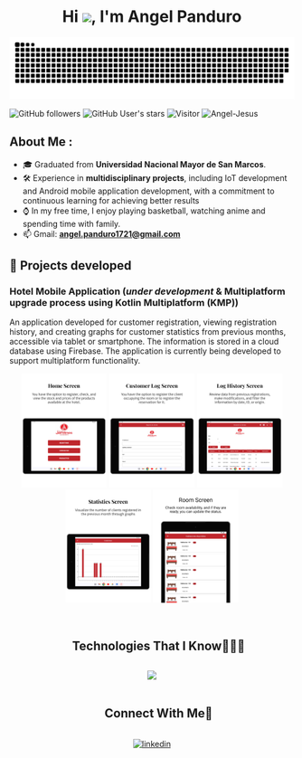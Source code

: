 <h1 align="center">Hi <img src="https://media.giphy.com/media/hvRJCLFzcasrR4ia7z/giphy.gif" width="35">, I'm Angel Panduro</h1>

<!--- snake -->
<div align="center">
  <img  src="https://github.com/1999AZZAR/1999AZZAR/blob/readme/resources/grid-snake.svg" 
       alt="snake" /></a>
</div>


![GitHub followers](https://img.shields.io/github/followers/Angel-Jesus?style=social) ![GitHub User's stars](https://img.shields.io/github/stars/Angel-Jesus?style=social) ![Visitor](https://visitor-badge.laobi.icu/badge?page_id=Angel-Jesus.repoName) 
<img src="https://komarev.com/ghpvc/?username=Angel-Jesus" alt="Angel-Jesus" />

## About Me :

- 🎓 Graduated from **Universidad Nacional Mayor de San Marcos**.
- 🛠️ Experience in **multidisciplinary projects**, including IoT development and Android mobile application development, with a commitment to continuous learning for achieving better results
- ⌚ In my free time, I enjoy playing basketball, watching anime and spending time with family.
- 📫 Gmail: **angel.panduro1721@gmail.com**

## 🚀 Projects developed
### Hotel Mobile Application (_under development_ & Multiplatform upgrade process using Kotlin Multiplatform (KMP))
An application developed for customer registration, viewing registration history, and creating graphs for customer statistics from previous months, accessible via tablet or smartphone. The information is stored in a cloud database using Firebase. The application is currently being developed to support multiplatform functionality.
<p align="center" style="width:100%; max-width:720px; margin:auto;">
<img src="https://raw.githubusercontent.com/Angel-Jesus/Angel-Jesus/main/HTC%20Nexus%209%20Screenshot%200.png" style="width:30%; height:auto;">
<img src="https://raw.githubusercontent.com/Angel-Jesus/Angel-Jesus/main/HTC%20Nexus%209%20Screenshot%201.png" style="width:30%; height:auto;">
<img src="https://raw.githubusercontent.com/Angel-Jesus/Angel-Jesus/main/HTC%20Nexus%209%20Screenshot%202.png" style="width:30%; height:auto;">
</p>

<p align="center" style="width:100%; max-width:720px; margin:auto;">
<img src="https://raw.githubusercontent.com/Angel-Jesus/Angel-Jesus/main/HTC%20Nexus%209%20Screenshot%203.png" style="width:30%; height:auto;">
<img src="https://raw.githubusercontent.com/Angel-Jesus/Angel-Jesus/main/HTC%20Nexus%209%20Screenshot%204.png" style="width:30%; height:auto;">
</p>


<br>

<div id="user-content-toc">
  <ul align="center">
    <summary><h2 style="display: inline-block">Technologies That I Know👨🏻‍💻</h2></summary>
  </ul>
</div>
<!--tech stack icons-->
<p align="center">
  <a href="https://skillicons.dev">
    <img src="https://skillicons.dev/icons?i=idea,androidstudio,java,kotlin,c,cpp,python,firebase,git,github,postman&perline=12" />
  </a>
</p>
<!-- Connect with me -->
<!--h2 without bottom border-->
<div id="user-content-toc">
  <ul align="center">
    <summary><h2 style="display: inline-block">Connect With Me🤝</h2></summary>
  </ul>
</div>
<p align="center">
<a href="https://www.linkedin.com/in/angel-jesus-panduro-ruiz-6215aa200/" target="blank"><img align="center" src="https://user-images.githubusercontent.com/88904952/234979284-68c11d7f-1acc-4f0c-ac78-044e1037d7b0.png" alt="linkedin" height="50" width="50" /></a>
  
</p>


